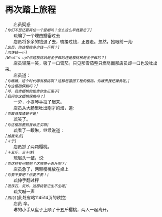 # 再次踏上旅程
&emsp;&emsp;店员疑惑  
*```[你们不是还要再住一个星期吗？怎么这么早就要走了]```*  
&emsp;&emsp;琉编了一个理由搪塞过去  
&emsp;&emsp;店员将多余的钱退了去，琉接过钱，正要走。忽然，她眼前一亮:  
*```[店员，你这樱桃多少钱一斤啊？]```*  
*```[两块钱一斤]```*  
*```[What's up?你这樱桃炳是金子做的还是樱桃核是金子做的？]```*  
&emsp;&emsp;店员轻蔑一笑，吸了一口雪茄。只见那雪茄整只燃尽而那店员却一口也没吐出来。  
&emsp;&emsp;店员道：  
*```[你瞧瞧，这个时代哪有樱桃啊？这都是基因工程的樱桃。你嫌贵我还嫌贵呢。]```*  
*```[你这樱桃保熟吗？]```*  
*```[哼，我卖樱桃的能卖你生瓜蛋子]```*  
*```[我问你这樱桃保熟吗？]```*  
&emsp;&emsp;一旁，小提琴手拉了起来。  
&emsp;&emsp;店员从大肠里吐出刚才的烟，道:  
*```[你故意找猹是不是]```*  
&emsp;&emsp;琉笑了。  
*```[你这樱桃要熟我肯定买啊]```*  
&emsp;&emsp;琉看了一眼琳，继续说道：  
*```[给我来点]```*  
*```[彳亍]```*  
&emsp;&emsp;店员抓了两颗樱桃。  
*```[十五斤，三十块]```*  
&emsp;&emsp;琉眉头一皱，说:  
*```[你这称有问题啊？这哪够十五斤啊？]```*  
&emsp;&emsp;店员急了，两颗樱桃放在桌上  
*```[你要不要吧？你要不要！]```*  
&emsp;&emsp;琉伸手翻过秤  
*```[吸铁石，另外，这樱桃管它生不生呢]```*  
&emsp;&emsp;琉大喊一声  
*```[西内]```*(此处省略114514页的欧拉)  
&emsp;&emsp;店员 卒。  
&emsp;&emsp;琳的小手从盘子上顺了十五斤樱桃，两人一起离开。